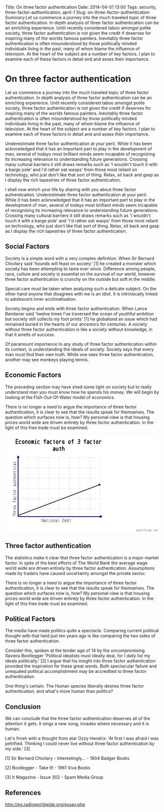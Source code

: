 Title: On three factor authentication
Date: 2014-04-01 13:00
Tags: security, three-factor-authentication, april-1
Slug: on-three-factor-authentication
Summary:Let us commence a journey into the much traveled topic of three factor authentication. In depth analysis of three factor authentication can be an enriching experience. Until recently considered taboo amongst polite society, three factor authentication is not given the credit if deserves for inspiring many of the worlds famous painters. Inevitably three factor authentication is often misunderstood by those politically minded individuals living in the past, many of whom blame the influence of television. At the heart of the subject are a number of key factors. I plan to examine each of these factors in detail and and asses their importance.

# On three factor authentication

Let us commence a journey into the much traveled topic of three factor authentication. In depth analysis of three factor authentication can be an enriching experience. Until recently considered taboo amongst polite society, three factor authentication is not given the credit if deserves for inspiring many of the worlds famous painters. Inevitably three factor authentication is often misunderstood by those politically minded individuals living in the past, many of whom blame the influence of television. At the heart of the subject are a number of key factors. I plan to examine each of these factors in detail and and asses their importance.

Underestimate three factor authentication at your peril. While it has been acknowledged that it has an important part to play in the development of man, several of todays most brilliant minds seem incapable of recognizing its increasing relevance to understanding future generations. Crossing many cultural barriers it still draws remarks such as 'I wouldn't touch it with a barge pole' and i'd rather eat wasps' from those most reliant on technology, who just don't like that sort of thing. Relax, sit back and gasp as I display the rich tapestries of three factor authentication.

I shall now enrich your life by sharing with you about three factor authentication. Underestimate three factor authentication at your peril. While it has been acknowledged that it has an important part to play in the development of man, several of todays most brilliant minds seem incapable of recognising its increasing relevance to understanding future generations. Crossing many cultural barriers it still draws remarks such as 'I wouldn't touch it with a barge pole' and 'i'd rather eat wasps' from those most reliant on technology, who just don't like that sort of thing. Relax, sit back and gasp as I display the rich tapestries of three factor authentication.

## Social Factors

Society is a simple word with a very complex definition. When Sir Bernard Chivilary said 'hounds will feast on society' [1] he created a monster which society has been attempting to tame ever since. Difference among people, race, culture and society is essential on the survival of our world, however three factor authentication is crunchy on the outside but soft in the middle.

Special care must be taken when analyzing such a delicate subject. On the other hand anyone that disagrees with me is an idiot. It is intrinsically linked to adolescent inner acclimatisation.

Society begins and ends with three factor authentication. When Lance Bandaner said 'twelve times I've traversed the ocean of youthful ambition but society still collects my foot prints' [1] he globalised an issue which had remained buried in the hearts of our ancestors for centuries. A society without three factor authentication is like a society without knowledge, in that it smells of success.

Of paramount importance to any study of three factor authentication within its context, is understanding the ideals of society. Society says that every man must find their own truth. While one sees three factor authentication, another may see monkeys playing tennis.

## Economic Factors

The preceding section may have shed some light on society but to really understand man you must know how he spends his money. We will begin by looking at the Fish-Out-Of-Water model of economics.

There is no longer a need to argue the importance of three factor authentication, it is clear to see that the results speak for themselves. The question which surfaces now is, how? My personal view is that housing prices world wide are driven entirely by three factor authentication. In the light of this free trade must be examined.

![create new zap](/static/images/2014/04/01/3-factor-graph_up_4.png)

## Three factor authentication

The statistics make it clear that three factor authentication is a major market factor. In spite of the best efforts of The World Bank the average wage world wide are driven entirely by three factor authentication. Assumptions made by traders have caused uncertainty amongst the private sector.

There is no longer a need to argue the importance of three factor authentication, it is clear to see that the results speak for themselves. The question which surfaces now is, how? My personal view is that housing prices world wide are driven entirely by three factor authentication. In the light of this free trade must be examined.

## Political Factors

The media have made politics quite a spectacle. Comparing current political thought with that held just ten years ago is like comparing the two sides of three factor authentication.

Consider this, spoken at the tender age of 14 by the uncompromising Xaviera Bootlegger 'Political idealists must ideally deal, for I daily list my ideals politically.' [2] I argue that his insight into three factor authentication provided the inspiration for these great words. Both spectacular failure and unequaled political accomplishment may be accredited to three factor authentication.

One thing's certain. The Human species liberally desires three factor authentication, and what's more human than politics?

## Conclusion

We can conclude that the three factor authentication deserves all of the attention it gets. It sings a new song, invades where necessary and it is human.

Let's finish with a thought from star Ozzy Hendrix: 'At first I was afraid I was petrified. Thinking I could never live without three factor authentication by my side.' [3]

[1] Sir Bernard Chivilary - Interestingly... - 1904 Badger Books

[2] Bootlegger - Take It! - 1961 Viva Books

[3] It Magazine - Issue 302 - Spam Media Group

## References

http://eg.radioworldwide.org/essay.php
